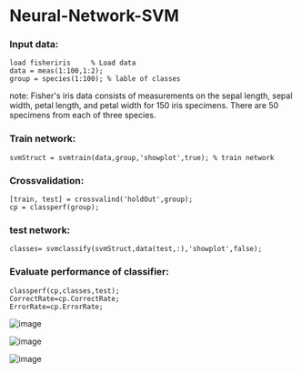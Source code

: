 # Neural-Network-SVM

### Input data:
```
load fisheriris     % Load data
data = meas(1:100,1:2);
group = species(1:100); % lable of classes
```

note: Fisher's iris data consists of measurements on the sepal length, sepal width, petal length, and petal width for 150 iris specimens. There are 50 specimens from each of three species.

### Train network:
```
svmStruct = svmtrain(data,group,'showplot',true); % train network
```

### Crossvalidation:
```
[train, test] = crossvalind('holdOut',group);
cp = classperf(group);
```

### test network:
```
classes= svmclassify(svmStruct,data(test,:),'showplot',false);
```

### Evaluate performance of classifier:
```
classperf(cp,classes,test);
CorrectRate=cp.CorrectRate;
ErrorRate=cp.ErrorRate;
```

![image](https://user-images.githubusercontent.com/21992001/187100731-9809e4cc-76c0-4bc7-b5da-febf06f1c78e.png)

![image](https://user-images.githubusercontent.com/21992001/187100744-f34eb1bc-9a58-4957-bb80-f33c84b17322.png)

![image](https://user-images.githubusercontent.com/21992001/187100756-daa9b90c-b82c-4860-b130-629f3c4d1648.png)
